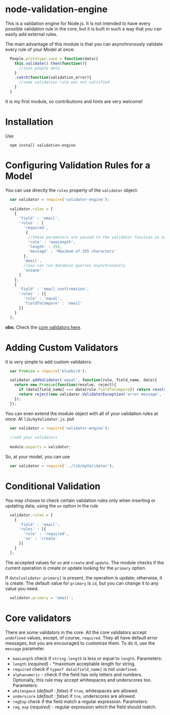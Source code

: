 # node-validation-engine

This is a validation engine for Node.js. It is not intended to have every possible validation rule in the core, but it is built in such a way that you can easily add external rules.

The main advantage of this module is that you can asynchronously validate every rule of your Model at once:

```js
  People.prototype.save = function(data){
    this.validate().then(function(){
      //save people data
    }
    .catch(function(validation_error){
      //some validation rule was not satisfied
    }
  }
```

It is my first module, so contributions and hints are very welcome!

# Installation

Use

```
  npm install validation-engine
```

# Configuring Validation Rules for a Model

You can use directly the `rules` property of the `validator` object:
  
  ```js
    var validator = require('validator-engine');
    
    validator.rules = [
      {
        'field' : 'email',
        'rules' : [
          'required',
           {
            //these parameters are passed to the validator function as arguments
            'rule' : 'maxLength',
            'length' : 255,
            'message' : 'Maximum of 255 characters'
          },
          'email',
          //you can run database queries asynchronously
          'unique'  
        ]
      },
      {
        'field' : 'email_confirmation',
        'rules' : [{
          'rule' : 'equal',
          'fieldToCompare' : 'email'
        }]
      }
    ];
  ```
  
  **obs:** Check the [core validators here](#core-validators).
  
# Adding Custom Validators
  
It is very simple to add custom validators:

```js
  var Promise = require('bluebird');

  validator.addValidator('equal', function(rule, field_name, data){
    return new Promise(function(resolve, reject){
      if (data[field_name] === data[rule.fieldToCompare]) return resolve();
      return reject(new validator.ValidatorException('error message', field_name, rule, data));
    });
  });
  ```
  
  You can even extend the module object with all of your validation rules at once. At `lib/myValidator.js`. put
  
  ```js
    var validator = require('validator-engine');
    
    //add your validators
    
    module.exports = validator;
  ```
  
  So, at your model, you can use
  
```js
  var validator = require('../lib/myValidator');
```

# Conditional Validation

You may choose to check certain validation rules only when inserting or updating data, using the `on` option in the rule

```js
  validator.rules = [
    {
      'field' : 'email',
      'rules' : [{
        'rule' : 'required',
        'on' : 'create'
      }]
    }
  ];
```

The accepted values for `on` are `create` and `update`. The module checks if the current operation is create or update looking for the
`primary` option.

If `data[validator.primary]` is present, the operation is update; otherwise, it is create. The default value for `primary` is `id`, but
you can change it to any value you need.

```js
  validator.primary = 'email';
```

# Core validators
There are some validators in the core. All the core validators accept `undefined` values, except, of course, `required`. They all have default error messages, but you are encouraged to customize them. To do it, use the `message` parameter.

- `maxLength` check if `string.length` is less or equal to `length`. Parameters:
 - `length` (*required*) - *maximum acceptable length for string.
- `required` check if `typeof data[field_name]` is not `undefined`.
- `alphanumeric` - check if the field has only letters and numbers. Optionally, this rule may accept whitespaces and underscores too. Parameters:
 - `whitespace` (*default : false*) if `true`, whitespaces are allowed.
 - `underscore` (*default : false*) if `tre`, underscores are allowed.
- `regExp` check if the field match a regular expression. Parameters:
 - `reg_exp` (*required*) - regular expression which the field should match.

